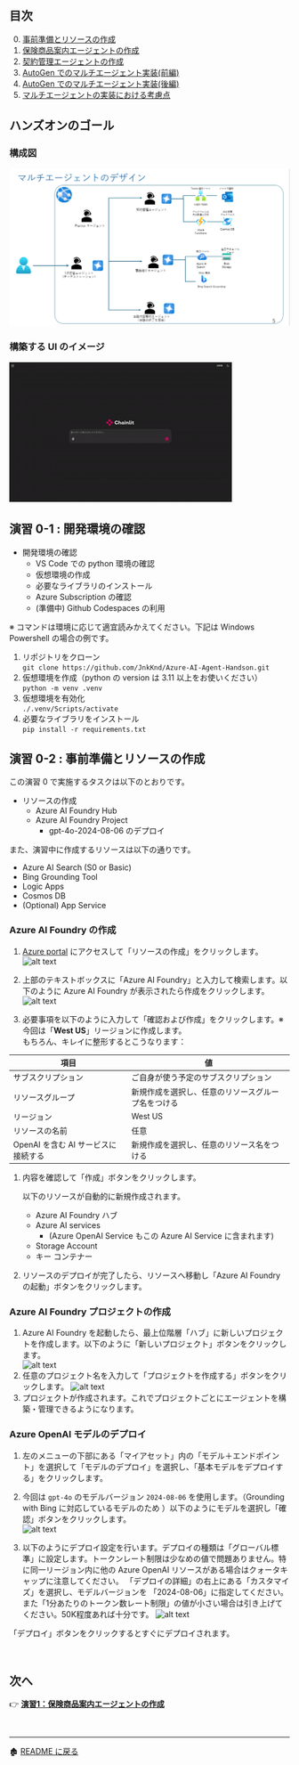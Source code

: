 ## 目次
0. [事前準備とリソースの作成](ex0.md)
1. [保険商品案内エージェントの作成](ex1.md)
2. [契約管理エージェントの作成](ex2.md)
3. [AutoGen でのマルチエージェント実装(前編)](ex3.md)
4. [AutoGen でのマルチエージェント実装(後編)](ex4.md)
5. [マルチエージェントの実装における考慮点](ex5.md)

## ハンズオンのゴール
### 構成図
![alt text](../images/image01.png)

### 構築する UI のイメージ
![alt text](../images/multiagent.gif)

## 演習 0-1 : 開発環境の確認
- 開発環境の確認
  - VS Code での python 環境の確認
  - 仮想環境の作成
  - 必要なライブラリのインストール
  - Azure Subscription の確認
  - (準備中) Github Codespaces の利用


※ コマンドは環境に応じて適宜読みかえてください。下記は Windows Powershell の場合の例です。
1. リポジトリをクローン\
```git clone https://github.com/JnkKnd/Azure-AI-Agent-Handson.git```
1. 仮想環境を作成（python の version は 3.11 以上をお使いください） \
```python -m venv .venv```
1. 仮想環境を有効化 \
```./.venv/Scripts/activate``` 
1. 必要なライブラリをインストール \
```pip install -r requirements.txt```

## 演習 0-2 : 事前準備とリソースの作成
この演習 0 で実施するタスクは以下のとおりです。
- リソースの作成
  - Azure AI Foundry Hub
  - Azure AI Foundry Project
    - gpt-4o-2024-08-06 のデプロイ

また、演習中に作成するリソースは以下の通りです。
  - Azure AI Search (S0 or Basic)
  - Bing Grounding Tool
  - Logic Apps
  - Cosmos DB
  - (Optional) App Service 

### Azure AI Foundry の作成
1. [Azure portal](https://portal.azure.com/) にアクセスして「リソースの作成」をクリックします。
![alt text](image02.png)
1. 上部のテキストボックスに「Azure AI Foundry」と入力して検索します。以下のように Azure AI Foundry が表示されたら作成をクリックします。\
![alt text](image03.png)

1. 必要事項を以下のように入力して「確認および作成」をクリックします。※今回は「**West US**」リージョンに作成します。\
もちろん、キレイに整形するとこうなります：

| 項目               | 値                                      |
|--------------------|------------------------------------------|
| サブスクリプション | ご自身が使う予定のサブスクリプション     |
| リソースグループ   | 新規作成を選択し、任意のリソースグループ名をつける |
| リージョン         | West US                                 |
| リソースの名前     | 任意                          |
| OpenAI を含む AI サービスに接続する| 新規作成を選択し、任意のリソース名をつける|

1. 内容を確認して「作成」ボタンをクリックします。


    以下のリソースが自動的に新規作成されます。

    - Azure AI Foundry ハブ
    - Azure AI services
      - (Azure OpenAI Service もこの Azure AI Service に含まれます)
    - Storage Account
    - キー コンテナー


1. リソースのデプロイが完了したら、リソースへ移動し「Azure AI Foundry の起動」ボタンをクリックします。

### Azure AI Foundry プロジェクトの作成
1. Azure AI Foundry を起動したら、最上位階層「ハブ」に新しいプロジェクトを作成します。以下のように「新しいプロジェクト」ボタンをクリックします。\
![alt text](image04.png)
1. 任意のプロジェクト名を入力して「プロジェクトを作成する」ボタンをクリックします。
![alt text](image05.png)
1. プロジェクトが作成されます。これでプロジェクトごとにエージェントを構築・管理できるようになります。

### Azure OpenAI モデルのデプロイ
1. 左のメニューの下部にある「マイアセット」内の「モデル＋エンドポイント」を選択して「モデルのデプロイ」を選択し、「基本モデルをデプロイする」をクリックします。

1. 今回は `gpt-4o` のモデルバージョン `2024-08-06` を使用します。（Grounding with Bing に対応しているモデルのため ）以下のようにモデルを選択し「確認」ボタンをクリックします。\
![alt text](image06.png)

1.  以下のようにデプロイ設定を行います。デプロイの種類は「グローバル標準」に設定します。トークンレート制限は少なめの値で問題ありません。特に同一リージョン内に他の Azure OpenAI リソースがある場合はクォータキャップに注意してください。 「デプロイの詳細」の右上にある「カスタマイズ」を選択し、モデルバージョンを 「2024-08-06」に指定してください。また「1分あたりのトークン数レート制限」の値が小さい場合は引き上げてください。50K程度あれば十分です。
 ![alt text](image07.png)

「デプロイ」ボタンをクリックするとすぐにデプロイされます。


<br>

## 次へ

👉 [**演習1：保険商品案内エージェントの作成**](ex1.md)

<br>

<hr>

🏚️ [README に戻る](../README.md)